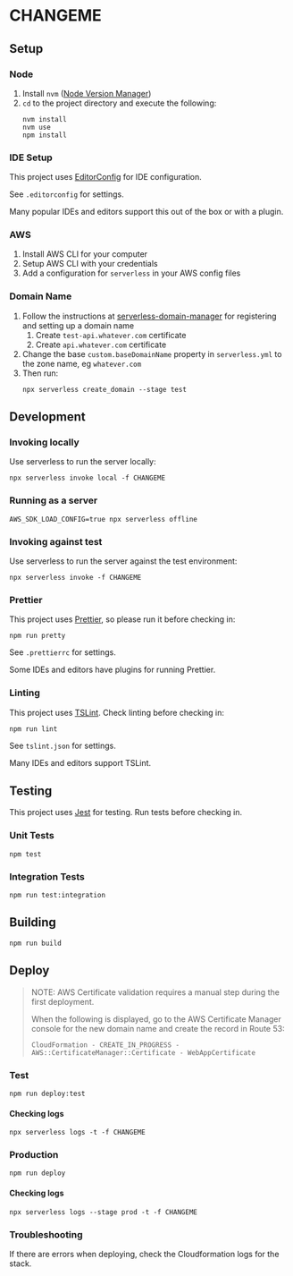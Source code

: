 # CHANGEME

## Setup

### Node

1.  Install `nvm` ([Node Version Manager](https://github.com/creationix/nvm))
2.  `cd` to the project directory and execute the following:
    ```
    nvm install
    nvm use
    npm install
    ```

### IDE Setup

This project uses [EditorConfig](https://editorconfig.org/) for IDE configuration.

See `.editorconfig` for settings.

Many popular IDEs and editors support this out of the box or with a plugin.

### AWS

1.  Install AWS CLI for your computer
2.  Setup AWS CLI with your credentials
3.  Add a configuration for `serverless` in your AWS config files

### Domain Name

1.  Follow the instructions at [serverless-domain-manager](https://github.com/amplify-education/serverless-domain-manager) for registering and setting up a domain name
    1.  Create `test-api.whatever.com` certificate
    2.  Create `api.whatever.com` certificate
2.  Change the base `custom.baseDomainName` property in `serverless.yml` to the zone name, eg `whatever.com`
3.  Then run:
    ```
    npx serverless create_domain --stage test
    ```

## Development

### Invoking locally

Use serverless to run the server locally:

```
npx serverless invoke local -f CHANGEME
```

### Running as a server

```
AWS_SDK_LOAD_CONFIG=true npx serverless offline
```

### Invoking against test

Use serverless to run the server against the test environment:

```
npx serverless invoke -f CHANGEME
```

### Prettier

This project uses [Prettier](https://prettier.io/), so please run it before checking in:

```
npm run pretty
```

See `.prettierrc` for settings.

Some IDEs and editors have plugins for running Prettier.

### Linting

This project uses [TSLint](https://palantir.github.io/tslint/). Check linting before checking in:

```
npm run lint
```

See `tslint.json` for settings.

Many IDEs and editors support TSLint.

## Testing

This project uses [Jest](https://jestjs.io/) for testing. Run tests before checking in.

### Unit Tests

```
npm test
```

### Integration Tests

```
npm run test:integration
```

## Building

```
npm run build
```

## Deploy

> NOTE: AWS Certificate validation requires a manual step during the first deployment.
>
> When the following is displayed, go to the AWS Certificate Manager console for the new domain name and create the record in Route 53:
>
> `CloudFormation - CREATE_IN_PROGRESS - AWS::CertificateManager::Certificate - WebAppCertificate`

### Test

```
npm run deploy:test
```

#### Checking logs

```
npx serverless logs -t -f CHANGEME
```

### Production

```
npm run deploy
```

#### Checking logs

```
npx serverless logs --stage prod -t -f CHANGEME
```

### Troubleshooting

If there are errors when deploying, check the Cloudformation logs for the stack.
